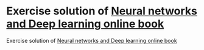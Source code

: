 # Exercise solution of [Neural networks and Deep learning online book](http://neuralnetworksanddeeplearning.com)

Exercise solution of [Neural networks and Deep learning online book](http://neuralnetworksanddeeplearning.com)
